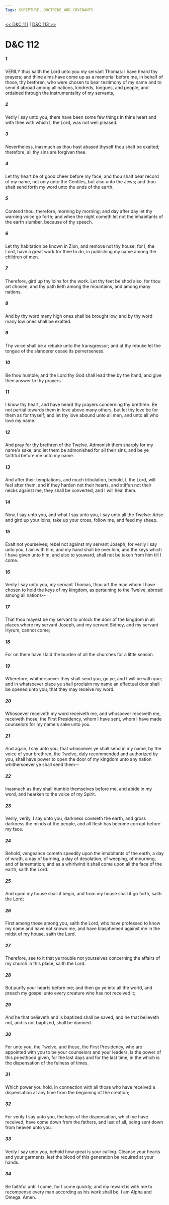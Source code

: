 ```yaml
---
Tags: SCRIPTURE, DOCTRINE_AND_COVENANTS
---
```


[<< D&C 111](DOCTRINE_AND_COVENANTS/D&C_111.md) | [D&C 113 >>](DOCTRINE_AND_COVENANTS/D&C_113.md)

# D&C 112

##### 1
 VERILY thus saith the Lord unto you my servant Thomas: I have heard thy prayers; and thine alms have come up as a memorial before me, in behalf of those, thy brethren, who were chosen to bear testimony of my name and to send it abroad among all nations, kindreds, tongues, and people, and ordained through the instrumentality of my servants,
##### 2
 Verily I say unto you, there have been some few things in thine heart and with thee with which I, the Lord, was not well pleased.
##### 3
 Nevertheless, inasmuch as thou hast abased thyself thou shalt be exalted; therefore, all thy sins are forgiven thee.
##### 4
 Let thy heart be of good cheer before my face; and thou shalt bear record of my name, not only unto the Gentiles, but also unto the Jews; and thou shalt send forth my word unto the ends of the earth.
##### 5
 Contend thou, therefore, morning by morning; and day after day let thy warning voice go forth; and when the night cometh let not the inhabitants of the earth slumber, because of thy speech.
##### 6
 Let thy habitation be known in Zion, and remove not thy house; for I, the Lord, have a great work for thee to do, in publishing my name among the children of men.
##### 7
 Therefore, gird up thy loins for the work. Let thy feet be shod also, for thou art chosen, and thy path lieth among the mountains, and among many nations.
##### 8
 And by thy word many high ones shall be brought low, and by thy word many low ones shall be exalted.
##### 9
 Thy voice shall be a rebuke unto the transgressor; and at thy rebuke let the tongue of the slanderer cease its perverseness.
##### 10
 Be thou humble; and the Lord thy God shall lead thee by the hand, and give thee answer to thy prayers.
##### 11
 I know thy heart, and have heard thy prayers concerning thy brethren. Be not partial towards them in love above many others, but let thy love be for them as for thyself; and let thy love abound unto all men, and unto all who love my name.
##### 12
 And pray for thy brethren of the Twelve. Admonish them sharply for my name's sake, and let them be admonished for all their sins, and be ye faithful before me unto my name.
##### 13
 And after their temptations, and much tribulation, behold, I, the Lord, will feel after them, and if they harden not their hearts, and stiffen not their necks against me, they shall be converted, and I will heal them.
##### 14
 Now, I say unto you, and what I say unto you, I say unto all the Twelve: Arise and gird up your loins, take up your cross, follow me, and feed my sheep.
##### 15
 Exalt not yourselves; rebel not against my servant Joseph; for verily I say unto you, I am with him, and my hand shall be over him; and the keys which I have given unto him, and also to youward, shall not be taken from him till I come.
##### 16
 Verily I say unto you, my servant Thomas, thou art the man whom I have chosen to hold the keys of my kingdom, as pertaining to the Twelve, abroad among all nations--
##### 17
 That thou mayest be my servant to unlock the door of the kingdom in all places where my servant Joseph, and my servant Sidney, and my servant Hyrum, cannot come;
##### 18
 For on them have I laid the burden of all the churches for a little season.
##### 19
 Wherefore, whithersoever they shall send you, go ye, and I will be with you; and in whatsoever place ye shall proclaim my name an effectual door shall be opened unto you, that they may receive my word.
##### 20
 Whosoever receiveth my word receiveth me, and whosoever receiveth me, receiveth those, the First Presidency, whom I have sent, whom I have made counselors for my name's sake unto you.
##### 21
 And again, I say unto you, that whosoever ye shall send in my name, by the voice of your brethren, the Twelve, duly recommended and authorized by you, shall have power to open the door of my kingdom unto any nation whithersoever ye shall send them--
##### 22
 Inasmuch as they shall humble themselves before me, and abide in my word, and hearken to the voice of my Spirit.
##### 23
 Verily, verily, I say unto you, darkness covereth the earth, and gross darkness the minds of the people, and all flesh has become corrupt before my face.
##### 24
 Behold, vengeance cometh speedily upon the inhabitants of the earth, a day of wrath, a day of burning, a day of desolation, of weeping, of mourning, and of lamentation; and as a whirlwind it shall come upon all the face of the earth, saith the Lord.
##### 25
 And upon my house shall it begin, and from my house shall it go forth, saith the Lord;
##### 26
 First among those among you, saith the Lord, who have professed to know my name and have not known me, and have blasphemed against me in the midst of my house, saith the Lord.
##### 27
 Therefore, see to it that ye trouble not yourselves concerning the affairs of my church in this place, saith the Lord.
##### 28
 But purify your hearts before me; and then go ye into all the world, and preach my gospel unto every creature who has not received it;
##### 29
 And he that believeth and is baptized shall be saved, and he that believeth not, and is not baptized, shall be damned.
##### 30
 For unto you, the Twelve, and those, the First Presidency, who are appointed with you to be your counselors and your leaders, is the power of this priesthood given, for the last days and for the last time, in the which is the dispensation of the fulness of times.
##### 31
 Which power you hold, in connection with all those who have received a dispensation at any time from the beginning of the creation;
##### 32
 For verily I say unto you, the keys of the dispensation, which ye have received, have come down from the fathers, and last of all, being sent down from heaven unto you.
##### 33
 Verily I say unto you, behold how great is your calling. Cleanse your hearts and your garments, lest the blood of this generation be required at your hands.
##### 34
 Be faithful until I come, for I come quickly; and my reward is with me to recompense every man according as his work shall be. I am Alpha and Omega. Amen.
